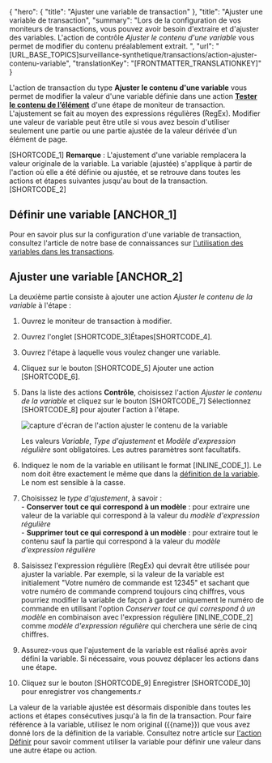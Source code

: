 {
  "hero": {
    "title": "Ajuster une variable de transaction"
  },
  "title": "Ajuster une variable de transaction",
  "summary": "Lors de la configuration de vos moniteurs de transactions, vous pouvez avoir besoin d'extraire et d'ajuster des variables. L'action de contrôle *Ajuster le contenu d'une variable* vous permet de modifier du contenu préalablement extrait. ",
  "url": "[URL_BASE_TOPICS]surveillance-synthetique/transactions/action-ajuster-contenu-variable",
  "translationKey": "[FRONTMATTER_TRANSLATIONKEY]"
}

L'action de transaction du type **Ajuster le contenu d'une variable** vous permet de modifier la valeur d'une variable définie dans une action [**Tester le contenu de l’élément**]([LINK_URL_1]) d'une étape de moniteur de transaction. L'ajustement se fait au moyen des expressions régulières (RegEx). Modifier une valeur de variable peut être utile si vous avez besoin d'utiliser seulement une partie ou une partie ajustée de la valeur dérivée d'un élément de page.

[SHORTCODE_1] **Remarque** : L'ajustement d'une variable remplacera la valeur originale de la variable. La variable (ajustée) s'applique à partir de l'action où elle a été définie ou ajustée, et se retrouve dans toutes les actions et étapes suivantes jusqu'au bout de la transaction. [SHORTCODE_2]

## Définir une variable [ANCHOR_1]

Pour en savoir plus sur la configuration d'une variable de transaction, consultez l'article de notre base de connaissances sur [l'utilisation des variables dans les transactions]([LINK_URL_2]).

## Ajuster une variable [ANCHOR_2]

La deuxième partie consiste à ajouter une action *Ajuster le contenu de la variable* à l'étape :

1. Ouvrez le moniteur de transaction à modifier.
2. Ouvrez l'onglet [SHORTCODE_3]Étapes[SHORTCODE_4].
3. Ouvrez l'étape à laquelle vous voulez changer une variable.
4. Cliquez sur le bouton [SHORTCODE_5] Ajouter une action [SHORTCODE_6].
5. Dans la liste des actions **Contrôle**, choisissez l'action *Ajuster le contenu de la variable* et cliquez sur le bouton [SHORTCODE_7] Sélectionnez [SHORTCODE_8] pour ajouter l'action à l'étape.

   ![capture d'écran de l'action ajuster le contenu de la variable]([LINK_URL_3])

   Les valeurs *Variable*, *Type d'ajustement* et *Modèle d'expression régulière* sont obligatoires. Les autres paramètres sont facultatifs.

6. Indiquez le nom de la variable en utilisant le format [INLINE_CODE_1]. Le nom doit être exactement le même que dans la [définition de la variable]([LINK_URL_4]). Le nom est sensible à la casse.
7. Choisissez le *type d'ajustement*, à savoir :  
   \- **Conserver tout ce qui correspond à un modèle** : pour extraire une valeur de la variable qui correspond à la valeur du *modèle d'expression régulière*  
   \- **Supprimer tout ce qui correspond à un modèle** : pour extraire tout le contenu sauf la partie qui correspond à la valeur du *modèle d'expression régulière*
8. Saisissez l'expression régulière (RegEx) qui devrait être utilisée pour ajuster la variable.
   Par exemple, si la valeur de la variable est initialement "Votre numéro de commande est 12345" et sachant que votre numéro de commande comprend toujours cinq chiffres, vous pourriez modifier la variable de façon à garder uniquement le numéro de commande en utilisant l'option *Conserver tout ce qui correspond à un modèle* en combinaison avec l'expression régulière [INLINE_CODE_2] comme *modèle d'expression régulière* qui cherchera une série de cinq chiffres.
9. Assurez-vous que l'ajustement de la variable est réalisé après avoir défini la variable. Si nécessaire, vous pouvez déplacer les actions dans une étape.
10. Cliquez sur le bouton [SHORTCODE_9] Enregistrer [SHORTCODE_10] pour enregistrer vos changements.r

La valeur de la variable ajustée est désormais disponible dans toutes les actions et étapes consécutives jusqu'à la fin de la transaction. Pour faire référence à la variable, utilisez le nom original ({{name}}) que vous avez donné lors de la définition de la variable. Consultez notre article sur [l'action Définir]([LINK_URL_5]) pour savoir comment utiliser la variable pour définir une valeur dans une autre étape ou action.
